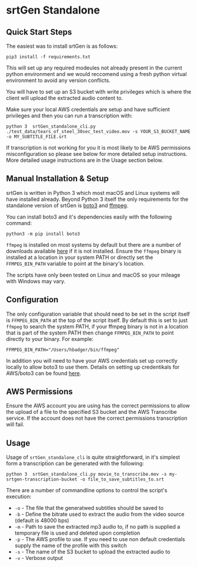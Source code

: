 # srtGen Standalone 

## Quick Start Steps

The easiest was to install srtGen is as follows:

```
pip3 install -f requirements.txt
```

This will set up any required modeules not already present in the current python environment and we would reccomend using a fresh python virtual environment to avoid any version conflicts.

You will have to set up an S3 bucket with write privileges which is where the client will upload the extracted audio content to.

Make sure your local AWS credentials are setup and have sufficient privileges and then you can run a transcription with:

```
python 3  srtGen_standalone_cli.py ./test_data/tears_of_steel_30sec_test_video.mov -s YOUR_S3_BUCKET_NAME -o MY_SUBTITLE_FILE.srt
```

If transcription is not working for you it is most likely to be AWS permissions misconfiguration so please see below for more detailed setup instructions. More detailed usage instructions are in the Usage section below.

## Manual Installation & Setup

srtGen is written in Python 3 which most macOS and Linux systems will have installed already. Beyond Python 3 itself the only requirements for the standalone version of srtGen is [boto3](https://boto3.amazonaws.com/v1/documentation/api/latest/guide/quickstart.html) and [ffmpeg](https://ffmpeg.org). 

You can install boto3 and it's dependencies easily with the following command:

```
python3 -m pip install boto3
```

`ffmpeg` is installed on most systems by default but there are a number of downloads available [here](https://ffmpeg.org/download.html) if it is not installed. Ensure the `ffmpeg` binary is installed at a location in your system PATH or directly set the `FFMPEG_BIN_PATH` variable to point at the binary's location. 

The scripts have only been tested on Linux and macOS so your mileage with Windows may vary.

## Configuration

The only configuration variable that should need to be set in the script itself is `FFMPEG_BIN_PATH` at the top of the script itself. By default this is set to just  `ffmpeg` to search the system PATH, if your ffmpeg binary is not in a location that is part of the system PATH then change `FFMPEG_BIN_PATH` to point directly to your binary. For example:

```
FFMPEG_BIN_PATH="/Users/hbadger/bin/ffmpeg"
```

In addition you will need to have your AWS credentials set up correctly locally to allow boto3 to use them. Details on setting up credentikals for AWS/boto3 can be found [here](https://boto3.amazonaws.com/v1/documentation/api/latest/guide/configuration.html).


## AWS Permissions

Ensure the AWS account you are using has the correct permissions to allow the upload of a file to the specified S3 bucket and the AWS Transcribe service. If the account does not have the correct permissions transcription will fail.


## Usage

Usage of `srtGen_standalone_cli` is quite straightforward, in it's simplest form a transcription can be generated with the following:

```
python 3  srtGen_standalone_cli.py movie_to_transcribe.mov -s my-srtgen-transcription-bucket -o file_to_save_subtitles_to.srt
```

There are a number of commandline options to control the script's execution:

* `-o` - The file that the generatwed subtitles should be saved to
* `-b` - Define the bitrate used to extract the audio from the video source (default is 48000 bps)
* `-m` - Path to save the extracted mp3 audio to, if no path is supplied a temporary file is used and deleted upon completion
* `-p` - The AWS profile to use. If you need to use non default credentials supply the name of the profile with this switch
* `-s` - The name of the S3 bucket to upload the extracted audio to
* `-v` - Verbose output


